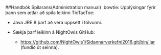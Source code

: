 ﻿##Handbók Spilarans(Administration manual) :bowtie:
Upplýsingar fyrir þann sem ætlar að spila leikinn TicTacToe:

 * Java JRE 8 þarf að vera uppsett í tölvunni.

 * Sækja þarf leikinn á NightOwls GitHub:
   * https://github.com/NightOwls1/Sidannarverkefni2016.git/bin/.jar (fundið út seinna).



